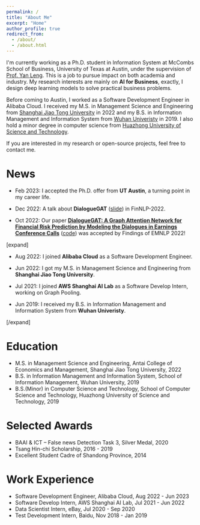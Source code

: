 ```yaml
---
permalink: /
title: "About Me"
excerpt: "Home"
author_profile: true
redirect_from: 
  - /about/
  - /about.html
---
```


I'm currently working as a Ph.D. student in Information System at McCombs School of Business, University of Texas at Austin, under the supervision of [Prof. Yan Leng](https://yleng.github.io/www/). This is a job to pursue impact on both academia and industry. My research interests are mainly on **AI for Business**, exactly, I design deep learning models to solve practical business problems.

Before coming to Austin, I worked as a Software Development Engineer in Alibaba Cloud. I received my M.S. in Management Science and Engineering from [Shanghai Jiao Tong University](https://www.sjtu.edu.cn/) in 2022 and my B.S. in Information Management and Information System from [Wuhan Univeristy](https://www.whu.edu.cn/) in 2019. I also hold a minor degree in computer science from [Huazhong University of Science and Technology](https://www.hust.edu.cn/).

If you are interested in my research or open-source projects, feel free to contact me.

# News

- Feb 2023: I accepted the Ph.D. offer from **UT Austin**, a turning point in my career life.

- Dec 2022: A talk about **DialogueGAT** ([slide](../files/slide/DialogueGAT-FinNLP-2022.pdf)) in FinNLP-2022.

- Oct 2022: Our paper [**DialogueGAT: A Graph Attention Network for Financial Risk Prediction by Modeling the Dialogues in Earnings Conference Calls**](https://aclanthology.org/2022.findings-emnlp.117/) ([code](https://github.com/sangyx/DialogueGAT)) was accepted by Findings of EMNLP 2022!

[expand]

- Aug 2022: I joined **Alibaba Cloud** as a Software Development Engineer.

- Jun 2022: I got my M.S. in Management Science and Engineering from **Shanghai Jiao Tong University**.

- Jul 2021: I joined **AWS Shanghai AI Lab** as a Software Develop Intern, working on Graph Pooling.

- Jun 2019: I received my B.S. in Information Management and Information System from **Wuhan Univeristy**.

[/expand]

# Education

- M.S. in Management Science and Engineering, Antai College of Economics and Management, Shanghai Jiao Tong University, 2022
- B.S. in Information Management and Information System, School of Information Management, Wuhan University, 2019
- B.S.(Minor) in Computer Science and Technology, School of Computer Science and Technology, Huazhong University of Science and Technology, 2019

# Selected Awards

- BAAI & ICT – False news Detection Task 3, Silver Medal, 2020
- Tsang Hin-chi Scholarship, 2016 - 2019
- Excellent Student Cadre of Shandong Province, 2014

# Work Experience

- Software Development Engineer, Alibaba Cloud, Aug 2022 - Jun 2023
- Software Develop Intern, AWS Shanghai AI Lab, Jul 2021 - Jun 2022 
- Data Scientist Intern, eBay, Jul 2020 - Sep 2020
- Test Development Intern, Baidu, Nov 2018 - Jan 2019
